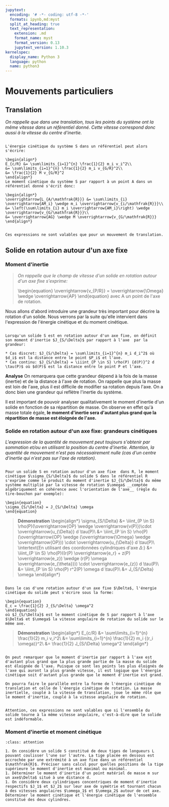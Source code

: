 ```yaml
---
jupytext:
  encoding: '# -*- coding: utf-8 -*-'
  formats: ipynb,md:myst
  split_at_heading: true
  text_representation:
    extension: .md
    format_name: myst
    format_version: 0.13
    jupytext_version: 1.10.3
kernelspec:
  display_name: Python 3
  language: python
  name: python3
---
```

# Mouvements particuliers

## Translation

_On rappelle que dans une translation, tous les points du système ont la même vitesse dans un référentiel donné. Cette vitesse correspond donc aussi à la vitesse du centre d'inertie._

````{important} __Fondamental : Eléments cinétiques__

L'énergie cinétique du système S dans un référentiel peut alors s'écrire:

\begin{align*}
E_{c/R} &= \sum\limits_{i=1}^{n} \frac{1}{2} m_i v_i^2\\
&= \sum\limits_{i=1}^{n} \frac{1}{2} m_i v_{G/R}^2\\
&= \frac{1}{2} M v_{G/R}^2
\end{align*}
Le moment cinétique du système S par rapport à un point A dans un référentiel donné s'écrit donc:

\begin{align*}
\overrightarrow{L_{A/\mathfrak{R}}} &= \sum\limits_{i} \overrightarrow{AM_i} \wedge m_i \overrightarrow{v_{i/\mathfrak{R}}}\\
&= \left(\sum\limits_{i} m_i \overrightarrow{AM_i}\right) \wedge \overrightarrow{v_{G/\mathfrak{R}}}\\
&= \overrightarrow{AG} \wedge M \overrightarrow{v_{G/\mathfrak{R}}}
\end{align*}
````
````{attention}

Ces expressions ne sont valables que pour un mouvement de translation.

````

## Solide en rotation autour d'un axe fixe

### Moment d'inertie

>_On rappelle que le champ de vitesse d'un solide en rotation autour d'un axe fixe s'exprime:_
>
>\begin{equation}
\overrightarrow{v_{P/R}} = \overrightarrow{\Omega} \wedge \overrightarrow{AP}
\end{equation}
>avec A un point de l'axe de rotation.


Nous allons d'abord introduire une grandeur très important pour décrire la rotation d'un solide. Nous verrons par la suite qu'elle intervient dans l'expression de l'énergie cinétique et du moment cinétique.


````{important} __Définition : Moment d'inertie__

Lorsqu'un solide S est en rotation autour d'un axe fixe, on définit son moment d'inertie $J_{S/\Delta}$ par rapport à l'axe  par la grandeur:

* Cas discret: $J_{S/\Delta} = \sum\limits_{i=1}^{n} m_i d_i^2$ où $d_i$ est la distance entre le point $P_i$ et l'axe.
* Cas continu: $J_{S/\Delta} = \iiint_{P \in S} \rho(P) {d(P)}^2 d \tau(P)$ où $d(P)$ est la distance entre le point P et l'axe.

````


__Analyse__
On remarquera que cette grandeur dépend à la fois de la masse (inertie) et de la distance à l'axe de rotation. On rappelle que plus la masse est loin de l'axe, plus il est difficile de modifier sa rotation depuis l'axe. On a donc bien une grandeur qui reflètre l'inertie du système.

Il est important de pouvoir analyser qualitativement le moment d'inertie d'un solide en fonction de sa répartition de masse. On observe en effet qu'à masse totale égale, __le moment d'inertie sera d'autant plus grand que la répartition de masse est éloignée de l'axe.__


### Solide en rotation autour d'un axe fixe: grandeurs cinétiques

_L'expression de la quantité de mouvement peut toujours s'obtenir par sommation et/ou en utilisant la position du centre d'inertie. Attention, la quantité de mouvement n'est pas nécessairement nulle (cas d'un centre d'inertie qui n'est pas sur l'axe de rotation)._

````{important} __Fondamental : Moment cinétique sur l'axe de rotation__

Pour un solide S en rotation autour d'un axe fixe  dans R, le moment cinétique $\sigma_{S/\Delta}$ du solide S dans le référentiel R s'exprime comme le produit du moment d'inertie $J_{S/\Delta}$ du même système multiplié par la vitesse de rotation $\omega$ __comptée algébriquement en cohérence avec l'orientation de l'axe__ (règle du tire-bouchon par exemple):

\begin{equation}
\sigma_{S/\Delta} = J_{S/\Delta} \omega
\end{equation}
````


>__Démonstration__
>\begin{align*}
\sigma_{S/\Delta} &= \iiint_{P \in S} \rho(P)(\overrightarrow{OP} \wedge \overrightarrow{v(P)})\cdot \overrightarrow{u_{\Delta}} d \tau(P)\\
&= \iiint_{P \in S} \rho(P)(\overrightarrow{OP} \wedge (\overrightarrow{\Omega} \wedge \overrightarrow{OP})) \cdot \overrightarrow{u_{\Delta}} d \tau(P)\\
\intertext{En utilisant des coordonnées cylindriques d'axe $\Delta$:}
&= \iiint_{P \in S} \rho(P)((r(P) \overrightarrow{e_r} + z(P) \overrightarrow{e_z}) \wedge (r(P) \omega \overrightarrow{e_{\theta}})) \cdot \overrightarrow{e_{z}} d \tau(P)\\
&= \iiint_{P \in S} \rho(P) r^2(P) \omega d \tau(P)\\
&= J_{S/\Delta} \omega
\end{align*}

````{important} __Fondamental : Energie cinétique d'un solide en rotation autour d'un axe fixe.__

Dans le cas d'une rotation autour d'un axe fixe $\Delta$, l'énergie cinétique du solide peut s'écrire sous la forme:

\begin{equation}
E_c = \frac{1}{2} J_{S/\Delta} \omega^2
\end{equation}
où $J_{S/\Delta}$ est le moment cinétique de S par rapport à l'axe $\Delta$ et $\omega$ la vitesse angulaire de rotation du solide sur le même axe.
````


>__Démonstration__
>\begin{align*}
E_{c/R} &= \sum\limits_{i=1}^{n} \frac{1}{2} m_i v_i^2\\
&= \sum\limits_{i=1}^{n} \frac{1}{2} m_i {(r_i \omega)}^2\\
&= \frac{1}{2} J_{S/\Delta} \omega^2
\end{align*}

````{dropdown} Remarque

On peut remarquer que le moment d'inertie par rapport à l'axe est d'autant plus grand que la plus grande partie de la masse du solide est éloignée de l'axe. Puisque ce sont les points les plus éloignés de l'axe qui auront la plus grande vitesse, il est logique que l'énergie cinétique soit d'autant plus grande que le moment d'inertie est grand.

On pourra faire le parallèle entre la forme de l'énergie cinétique de translation et celle de l'énergie cinétique de rotation. La masse inertielle, couplé à la vitesse de translation, joue le même rôle que le moment d'inertie, couplé à la vitesse angulaire de rotation.

````

````{attention}

Attention, ces expressions ne sont valables que si l'ensemble du solide tourne à la même vitesse angulaire, c'est-à-dire que le solide est indéformable.

````

### Moment d'inertie et moment cinétique

````{admonition} Exercice 
:class: attention

1. On considère un solide S constitué de deux tiges de longueurs L pouvant coulisser l'une sur l'autre. La tige placée en dessous est accrochée par une extrémité à un axe fixe dans un référentiel $\mathfrak{R}$. Préciser sans calcul pour quelles positions de la tige supérieure le moment d'inertie est maximal ou minimal.
1. Déterminer le moment d'inertie d'un point matériel de masse m sur un axe$\Delta$ situé à une distance d.
1. On considère deux cylindriques concentriques de moment d'inertie respectifs $J_1$ et $J_2$ sur leur axe de symétrie et tournant chacun à des vitesses angulaires $\omega_1$ et $\omega_2$ autour de cet axe. Déterminer le moment cinétique et l'énergie cinétique de l'ensemble constitué des deux cylindres.

````


